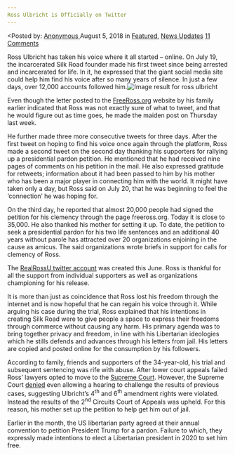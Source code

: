 ```yaml
---
Ross Ulbricht is Officially on Twitter
---
```

<article class="post-listing post-26471 post type-post status-publish format-standard has-post-thumbnail hentry 
 tag-officially tag-ross tag-twitter tag-ulbricht">
<div class="post-inner">
<<span>Posted by: <a href="https://www.deepdotweb.com/author/anony/" title="">Anonymous </a></span>
<span>August 5, 2018</span>
<span>in <a href="https://www.deepdotweb.com/category/deepdot-news/" rel="category tag">Featured</a>, <a href="https://www.deepdotweb.com/category/news-updates/" rel="category tag">News Updates</a></span>
<span><a href="https://www.deepdotweb.com/2018/08/05/ross-ulbricht-is-officially-on-twitter/#comments">11 Comments</a></span>


<p>Ross Ulbricht has taken his voice where it all started – online. On July 19, the incarcerated Silk Road founder made his first tweet since being arrested and incarcerated for life. In it, he expressed that the giant social media site could help him find his voice after so many years of silence. In just a few days, over 12,000 accounts followed him.<img class="wp-image-26474 aligncenter" src="/imgs/2018/08/image-result-for-ross-ulbricht-1.jpeg" alt="Image result for ross ulbricht" width="566" height="378" srcset="/imgs/2018/08/image-result-for-ross-ulbricht-1.jpeg 1469w, /imgs/2018/08/image-result-for-ross-ulbricht-1-300x200.jpeg 300w, /imgs/2018/08/image-result-for-ross-ulbricht-1-1024x683.jpeg 1024w, /imgs/2018/08/image-result-for-ross-ulbricht-1-290x195.jpeg 290w" sizes="(max-width: 566px) 100vw, 566px" /></p>
<p>Even though the letter posted to the <a href="https://freeross.org/">FreeRoss.org</a> website by his family earlier indicated that Ross was not exactly sure of what to tweet, and that he would figure out as time goes, he made the maiden post on Thursday last week.</p>
<p>He further made three more consecutive tweets for three days. After the first tweet on hoping to find his voice once again through the platform, Ross made a second tweet on the second day thanking his supporters for rallying up a presidential pardon petition. He mentioned that he had received nine pages of comments on his petition in the mail. He also expressed gratitude for retweets; information about it had been passed to him by his mother who has been a major player in connecting him with the world. It might have taken only a day, but Ross said on July 20, that he was beginning to feel the ‘connection’ he was hoping for.</p>
<p>On the third day, he reported that almost 20,000 people had signed the petition for his clemency through the page freeross.org. Today it is close to 35,000. He also thanked his mother for setting it up. To date, the petition to seek a presidential pardon for his two life sentences and an additional 40 years without parole has attracted over 20 organizations enjoining in the cause as amicus. The said organizations wrote briefs in support for calls for clemency of Ross.</p>
<p>The <a href="https://twitter.com/RealRossU">RealRossU twitter account</a> was created this June. Ross is thankful for all the support from individual supporters as well as organizations championing for his release.</p>
<p>It is more than just as coincidence that Ross lost his freedom through the internet and is now hopeful that he can regain his voice through it. While arguing his case during the trial, Ross explained that his intentions in creating Silk Road were to give people a space to express their freedoms through commerce without causing any harm. His primary agenda was to bring together privacy and freedom, in line with his Libertarian ideologies which he stills defends and advances through his letters from jail. His letters are copied and posted online for the consumption by his followers.</p>
<p>According to family, friends and supporters of the 34-year-old, his trial and subsequent sentencing was rife with abuse. After lower court appeals failed Ross’ lawyers opted to move to the <a href="https://www.deepdotweb.com/2018/01/15/ross-ulbricht-appeals-life-sentence-supreme-court/">Supreme Court</a>. However, the Supreme Court <a href="https://www.deepdotweb.com/2018/07/13/supreme-court-refuses-to-review-ross-ulbrichts-case/">denied</a> even allowing a hearing to challenge the results of previous cases, suggesting Ulbricht’s 4<sup>th</sup> and 6<sup>th</sup> amendment rights were violated. Instead the results of the 2<sup>nd</sup> Circuits Court of Appeals was upheld. For this reason, his mother set up the petition to help get him out of jail.</p>
<p>Earlier in the month, the US libertarian party agreed at their annual convention to petition President Trump for a pardon. Failure to which, they expressly made intentions to elect a Libertarian president in 2020 to set him free.</p>
</div>
<span style="display:none"><a href="https://www.deepdotweb.com/tag/officially/" rel="tag">officially</a> <a href="https://www.deepdotweb.com/tag/ross/" rel="tag">ross</a> <a href="https://www.deepdotweb.com/tag/twitter/" rel="tag">twitter</a> <a href="https://www.deepdotweb.com/tag/ulbricht/" rel="tag">ulbricht</a></span> <span style="display:none" class="updated">2018-08-05</span>
<div style="display:none" class="vcard author" itemprop="author" itemscope itemtype="http://schema.org/Person"><strong class="fn" itemprop="name"><a href="https://www.deepdotweb.com/author/anony/" title="Posts by Anonymous" rel="author">Anonymous</a></strong></div>
</div>
</article>

